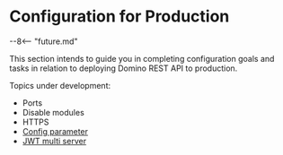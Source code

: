 # Configuration for Production

--8<-- "future.md"

This section intends to guide you in completing configuration goals and tasks in relation to deploying Domino REST API to production.

Topics under development:

- Ports
- Disable modules
- HTTPS
- [Config parameter](configparam.md)
- [JWT multi server](jwtmultiserver.md)
